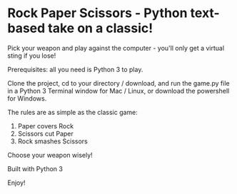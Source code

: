 # Rock Paper Scissors - Python text-based take on a classic!

Pick your weapon and play against the computer - you'll only get a virtual sting if you lose!

Prerequisites: all you need is Python 3 to play.

Clone the project, cd to your directory / download, and run the game.py file in a Python 3 Terminal window for Mac / Linux, or download the powershell for Windows.

The rules are as simple as the classic game:
1. Paper covers Rock
2. Scissors cut Paper 
3. Rock smashes Scissors

Choose your weapon wisely!

Built with Python 3

Enjoy! 